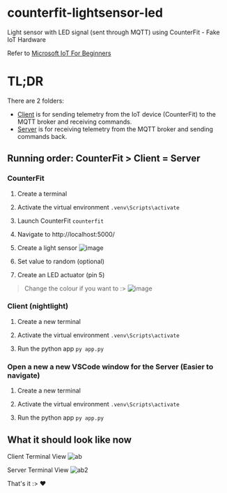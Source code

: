 # counterfit-lightsensor-led
Light sensor with LED signal (sent through MQTT) using CounterFit - Fake IoT Hardware

Refer to [Microsoft IoT For Beginners](https://github.com/microsoft/IoT-For-Beginners/tree/main/1-getting-started/lessons/4-connect-internet)

# TL;DR
There are 2 folders:
- [Client](https://github.com/keira-n/counterfit-lightsensor-led/tree/main/nightlight_thing_whatever/nightlight) is for sending telemetry from the IoT device (CounterFit) to the MQTT broker and receiving commands.
- [Server](https://github.com/keira-n/counterfit-lightsensor-led/tree/main/nightlight_thing_whatever/nightlight_server) is for receiving telemetry from the MQTT broker and sending commands back.

## Running order: CounterFit > Client = Server
### CounterFit
1. Create a terminal

2. Activate the virtual environment 
`.venv\Scripts\activate`

3. Launch CounterFit
`counterfit`

4. Navigate to http://localhost:5000/

5. Create a light sensor
![image](https://github.com/user-attachments/assets/f71e658f-9ef9-407a-ad08-45a3159f73ed)

6. Set value to random (optional)

7. Create an LED actuator (pin 5)
> Change the colour if you want to :>
![image](https://github.com/user-attachments/assets/e1ebc4ba-821c-46c6-b34d-7a9814958747)

### Client (nightlight)
1. Create a new terminal

2. Activate the virtual environment
`.venv\Scripts\activate`

3. Run the python app
`py app.py`

### Open a new a new VSCode window for the Server (Easier to navigate)
1. Create a new terminal

2. Activate the virtual environment
`.venv\Scripts\activate`

3. Run the python app
`py app.py`

## What it should look like now
Client Terminal View
![ab](https://github.com/user-attachments/assets/70919e96-bf26-481e-8e9a-b225ef3270ae)

Server Terminal View
![ab2](https://github.com/user-attachments/assets/d53174aa-777c-449a-a90d-201747c6885c)

That's it :> ♥
